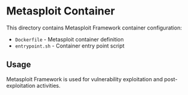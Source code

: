 # Metasploit Container

This directory contains Metasploit Framework container configuration:

- `Dockerfile` - Metasploit container definition
- `entrypoint.sh` - Container entry point script

## Usage

Metasploit Framework is used for vulnerability exploitation and post-exploitation activities.